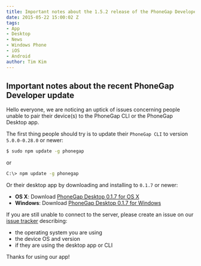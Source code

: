 ```yaml
---
title: Important notes about the 1.5.2 release of the PhoneGap Developer App
date: 2015-05-22 15:00:02 Z
tags:
- App
- Desktop
- News
- Windows Phone
- iOS
- Android
author: Tim Kim
---
```


## Important notes about the recent PhoneGap Developer update

Hello everyone, we are noticing an uptick of issues concerning people unable to pair their device(s) to the PhoneGap CLI or the PhoneGap Desktop app.

The first thing people should try is to update their `PhoneGap CLI` to version
`5.0.0-0.28.0` or newer:

```sh
$ sudo npm update -g phonegap
```

or

```sh
C:\> npm update -g phonegap
```

Or their desktop app by downloading and installing to `0.1.7` or newer:

- __OS X__: Download [PhoneGap Desktop 0.1.7 for OS X](https://github.com/phonegap/phonegap-app-desktop/releases/download/0.1.7/PhoneGapDesktop.dmg)
- __Windows__: Download [PhoneGap Desktop 0.1.7 for Windows](https://github.com/phonegap/phonegap-app-desktop/releases/tag/0.1.7)

If you are still unable to connect to the server, please create an issue on our [issue tracker][1]
describing:

- the operating system you are using
- the device OS and version
- if they are using the desktop app or CLI

Thanks for using our app!

[1]: https://github.com/phonegap/phonegap-app-developer/issues/
